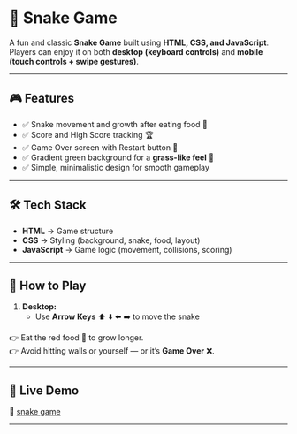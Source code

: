 # 🐍 Snake Game  

A fun and classic **Snake Game** built using **HTML, CSS, and JavaScript**.  
Players can enjoy it on both **desktop (keyboard controls)** and **mobile (touch controls + swipe gestures)**.  

---

## 🎮 Features  

- ✅ Snake movement and growth after eating food 🍎  
- ✅ Score and High Score tracking 🏆  
- ✅ Game Over screen with Restart button 🔄  
- ✅ Gradient green background for a **grass-like feel** 🌿  
- ✅ Simple, minimalistic design for smooth gameplay  

---

## 🛠️ Tech Stack  

- **HTML** → Game structure  
- **CSS** → Styling (background, snake, food, layout)  
- **JavaScript** → Game logic (movement, collisions, scoring)  

---

## 🎯 How to Play  

1. **Desktop:**  
   - Use **Arrow Keys** ⬆️ ⬇️ ⬅️ ➡️ to move the snake  

👉 Eat the red food 🍎 to grow longer.  
👉 Avoid hitting walls or yourself — or it’s **Game Over** ❌.  

---

## 🚀 Live Demo  

🔗 [snake game ](https://sana-com.github.io/snake-game/)  

---
